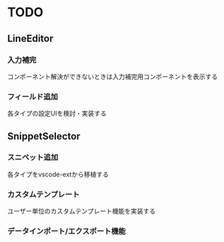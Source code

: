 # TODO

## LineEditor
### 入力補完
コンポーネント解決ができないときは入力補完用コンポーネントを表示する

### フィールド追加
各タイプの設定UIを検討・実装する

## SnippetSelector
### スニペット追加
各タイプをvscode-extから移植する

### カスタムテンプレート
ユーザー単位のカスタムテンプレート機能を実装する

### データインポート/エクスポート機能
